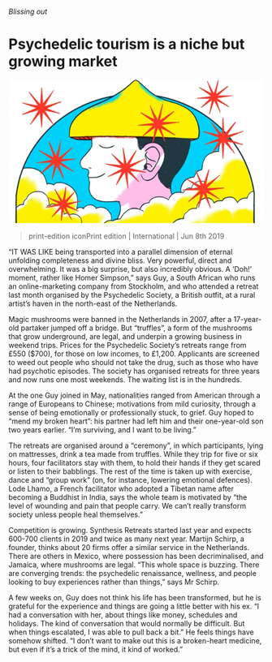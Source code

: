 ###### Blissing out

# Psychedelic tourism is a niche but growing market 

![image](images/20190608_IRD002_0.jpg) 

> print-edition iconPrint edition | International | Jun 8th 2019 

“IT WAS LIKE being transported into a parallel dimension of eternal unfolding completeness and divine bliss. Very powerful, direct and overwhelming. It was a big surprise, but also incredibly obvious. A ‘Doh!’ moment, rather like Homer Simpson,” says Guy, a South African who runs an online-marketing company from Stockholm, and who attended a retreat last month organised by the Psychedelic Society, a British outfit, at a rural artist’s haven in the north-east of the Netherlands. 

Magic mushrooms were banned in the Netherlands in 2007, after a 17-year-old partaker jumped off a bridge. But “truffles”, a form of the mushrooms that grow underground, are legal, and underpin a growing business in weekend trips. Prices for the Psychedelic Society’s retreats range from £550 ($700), for those on low incomes, to £1,200. Applicants are screened to weed out people who should not take the drug, such as those who have had psychotic episodes. The society has organised retreats for three years and now runs one most weekends. The waiting list is in the hundreds. 

At the one Guy joined in May, nationalities ranged from American through a range of Europeans to Chinese; motivations from mild curiosity, through a sense of being emotionally or professionally stuck, to grief. Guy hoped to “mend my broken heart”: his partner had left him and their one-year-old son two years earlier. “I’m surviving, and I want to be living.” 

The retreats are organised around a “ceremony”, in which participants, lying on mattresses, drink a tea made from truffles. While they trip for five or six hours, four facilitators stay with them, to hold their hands if they get scared or listen to their babblings. The rest of the time is taken up with exercise, dance and “group work” (on, for instance, lowering emotional defences). Lode Lhamo, a French facilitator who adopted a Tibetan name after becoming a Buddhist in India, says the whole team is motivated by “the level of wounding and pain that people carry. We can’t really transform society unless people heal themselves.”  

Competition is growing. Synthesis Retreats started last year and expects 600-700 clients in 2019 and twice as many next year. Martijn Schirp, a founder, thinks about 20 firms offer a similar service in the Netherlands. There are others in Mexico, where possession has been decriminalised, and Jamaica, where mushrooms are legal. “This whole space is buzzing. There are converging trends: the psychedelic renaissance, wellness, and people looking to buy experiences rather than things,” says Mr Schirp.  

A few weeks on, Guy does not think his life has been transformed, but he is grateful for the experience and things are going a little better with his ex. “I had a conversation with her, about things like money, schedules and holidays. The kind of conversation that would normally be difficult. But when things escalated, I was able to pull back a bit.” He feels things have somehow shifted. “I don’t want to make out this is a broken-heart medicine, but even if it’s a trick of the mind, it kind of worked.” 

